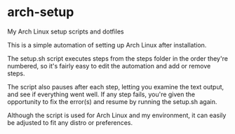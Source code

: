 # arch-setup
My Arch Linux setup scripts and dotfiles

This is a simple automation of setting up Arch Linux after installation.

The setup.sh script executes steps from the steps folder in the order they're numbered, so it's fairly easy to
edit the automation and add or remove steps.

The script also pauses after each step, letting you examine the text output, and see if everything went well.
If any step fails, you're given the opportunity to fix the error(s) and resume by running the setup.sh again.

Although the script is used for Arch Linux and my environment, it can easily be adjusted to fit any distro or preferences.
